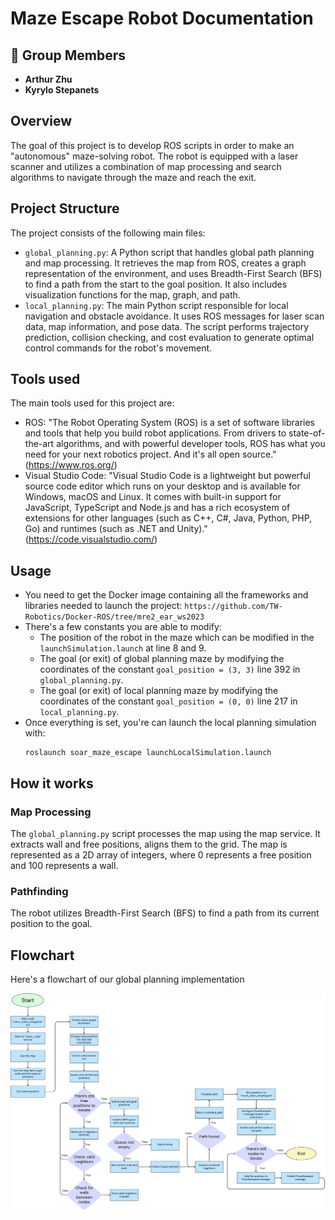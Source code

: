 # Maze Escape Robot Documentation

## 👥 Group Members

- **Arthur Zhu**
- **Kyrylo Stepanets**

## Overview

The goal of this project is to develop ROS scripts in order to make an "autonomous" maze-solving robot. The robot is equipped with a laser scanner and utilizes a combination of map processing and search algorithms to navigate through the maze and reach the exit.

## Project Structure

The project consists of the following main files:

- `global_planning.py`: A Python script that handles global path planning and map processing. It retrieves the map from ROS, creates a graph representation of the environment, and uses Breadth-First Search (BFS) to find a path from the start to the goal position. It also includes visualization functions for the map, graph, and path.
- `local_planning.py`: The main Python script responsible for local navigation and obstacle avoidance. It uses ROS messages for laser scan data, map information, and pose data. The script performs trajectory prediction, collision checking, and cost evaluation to generate optimal control commands for the robot's movement.

## Tools used

The main tools used for this project are:

- ROS: "The Robot Operating System (ROS) is a set of software libraries and tools that help you build robot applications. From drivers to state-of-the-art algorithms, and with powerful developer tools, ROS has what you need for your next robotics project. And it's all open source." (https://www.ros.org/)
- Visual Studio Code: "Visual Studio Code is a lightweight but powerful source code editor which runs on your desktop and is available for Windows, macOS and Linux. It comes with built-in support for JavaScript, TypeScript and Node.js and has a rich ecosystem of extensions for other languages (such as C++, C#, Java, Python, PHP, Go) and runtimes (such as .NET and Unity)." (https://code.visualstudio.com/)

## Usage

- You need to get the Docker image containing all the frameworks and libraries needed to launch the project:
  `https://github.com/TW-Robotics/Docker-ROS/tree/mre2_ear_ws2023`
- There's a few constants you are able to modify:
  - The position of the robot in the maze which can be modified in the `launchSimulation.launch` at line 8 and 9.
  - The goal (or exit) of global planning maze by modifying the coordinates of the constant `goal_position = (3, 3)` line 392 in `global_planning.py`.
  - The goal (or exit) of local planning maze by modifying the coordinates of the constant `goal_position = (0, 0)` line 217 in `local_planning.py`.
- Once everything is set, you're can launch the local planning simulation with:
  ```ros
  roslaunch soar_maze_escape launchLocalSimulation.launch
  ```

## How it works

### Map Processing

The `global_planning.py` script processes the map using the map service. It extracts wall and free positions, aligns them to the grid. The map is represented as a 2D array of integers, where 0 represents a free position and 100 represents a wall.

### Pathfinding

The robot utilizes Breadth-First Search (BFS) to find a path from its current position to the goal.

## Flowchart

Here's a flowchart of our global planning implementation

![Flowchart of our global planning implementation](./global_planning_flowchart.png)
